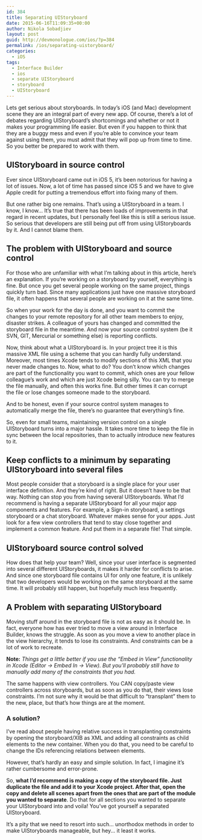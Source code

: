 ```yaml
---
id: 384
title: Separating UIStoryboard
date: 2015-06-16T11:09:35+00:00
author: Nikola Sobadjiev
layout: post
guid: http://devmonologue.com/ios/?p=384
permalink: /ios/separating-uistoryboard/
categories:
  - iOS
tags:
  - Interface Builder
  - ios
  - separate UIStoryboard
  - storyboard
  - UIStoryboard
---
```

Lets get serious about storyboards. In today’s iOS (and Mac) development scene they are an integral part of every new app. Of course, there’s a lot of debates regarding UIStoryboard’s shortcomings and whether or not it makes your programming life easier. But even if you happen to think that they are a buggy mess and even if you’re able to convince your team against using them, you must admit that they will pop up from time to time. So you better be prepared to work with them.

## UIStoryboard in source control

Ever since UIStoryboard came out in iOS 5, it’s been notorious for having a lot of issues. Now, a lot of time has passed since iOS 5 and we have to give Apple credit for putting a tremendous effort into fixing many of them.

But one rather big one remains. That’s using a UIStoryboard in a team. I know, I know... It’s true that there has been loads of improvements in that regard in recent updates, but I personally feel like this is still a serious issue. So serious that developers are still being put off from using UIStoryboards by it. And I cannot blame them.

## The problem with UIStoryboard and source control

For those who are unfamiliar with what I’m talking about in this article, here’s an explanation. If you’re working on a storyboard by yourself, everything is fine. But once you get several people working on the same project, things quickly turn bad. Since many applications just have one massive storyboard file, it often happens that several people are working on it at the same time.

So when your work for the day is done, and you want to commit the changes to your remote repository for all other team members to enjoy, disaster strikes. A colleague of yours has changed and committed the storyboard file in the meantime. And now your source control system (be it SVN, GIT, Mercurial or something else) is reporting conflicts.

Now, think about what a UIStoryboard is. In your project tree it is this massive XML file using a scheme that you can hardly fully understand. Moreover, most times Xcode tends to modify sections of this XML that you never made changes to. Now, what to do? You don’t know which changes are part of the functionality you want to commit, which ones are your fellow colleague’s work and which are just Xcode being silly. You can try to merge the file manually, and often this works fine. But other times it can corrupt the file or lose changes someone made to the storyboard.

And to be honest, even if your source control system manages to automatically merge the file, there’s no guarantee that everything’s fine.

So, even for small teams, maintaining version control on a single UIStoryboard turns into a major hassle. It takes more time to keep the file in sync between the local repositories, than to actually introduce new features to it.

## Keep conflicts to a minimum by separating UIStoryboard into several files

Most people consider that a storyboard is a single place for your user interface definition. And they’re kind of right. But it doesn’t have to be that way. Nothing can stop you from having several UIStoryboards. What I’d recommend is having a separate UIStoryboard for all your major app components and features. For example, a Sign-in storyboard, a settings storyboard or a chat storyboard. Whatever makes sense for your apps. Just look for a few view controllers that tend to stay close together and implement a common feature. And put them in a separate file! That simple.

## UIStoryboard source control solved

How does that help your team? Well, since your user interface is segmented into several different UIStoryboards, it makes it harder for conflicts to arise. And since one storyboard file contains UI for only one feature, it is unlikely that two developers would be working on the same storyboard at the same time. It will probably still happen, but hopefully much less frequently.

## A Problem with separating UIStoryboard

Moving stuff around in the storyboard file is not as easy as it should be. In fact, everyone how has ever tried to move a view around in Interface Builder, knows the struggle. As soon as you move a view to another place in the view hierarchy, it tends to lose its constraints. And constraints can be a lot of work to recreate.

**Note:** *Things get a little better if you use the “Embed in View” functionality in Xcode (Editor -> Embed In -> View). But you’ll probably still have to manually add many of the constraints that you had.*

The same happens with view controllers. You CAN copy/paste view controllers across storyboards, but as soon as you do that, their views lose constraints. I’m not sure why it would be that difficult to “transplant” them to the new, place, but that’s how things are at the moment.

### A solution?

I’ve read about people having relative success in transplanting constraints by opening the storyboard/XIB as XML and adding all constraints as child elements to the new container. When you do that, you need to be careful to change the IDs referencing  relations between elements.

However, that’s hardly an easy and simple solution. In fact, I imagine it’s rather cumbersome and error-prone.

So, **what I’d recommend is making a copy of the storyboard file. Just duplicate the file and add it to your Xcode project. After that, open the copy and delete all scenes apart from the ones that are part of the module you wanted to separate**. Do that for all sections you wanted to separate your UIStoryboard into and voila! You’ve got yourself a separated UIStoryboard. 

It’s a pity that we need to resort into such... unorthodox methods in order to make UIStoryboards manageable, but hey... it least it works.